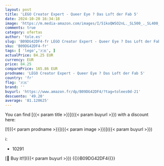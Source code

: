 ```yaml
---
layout: post
title: 'LEGO Creator Expert - Queer Eye ? Das Loft der Fab 5'
date: 2024-10-20 16:34:18
image: 'https://m.media-amazon.com/images/I/51koQWSO2nL._SL500_._SL400_.jpg'
comments: true
category: ofertas
author: 'tole.es'
slug: 'B09DG42DF4-fr LEGO Creator Expert - Queer Eye ? Das Loft der Fab 5'
sku: 'B09DG42DF4-fr'
tags: [ 'lego','🇫🇷', ]
actualPrice: 84.25 EUR
currency: EUR
price: 84.25
comparePrice: 165.86 EUR
prodname: 'LEGO Creator Expert - Queer Eye ? Das Loft der Fab 5'
country: 'fr'
flag: '🇫🇷'
brand: ''
buyurl: 'https://www.amazon.fr/dp/B09DG42DF4/?tag=tolees0d-21'
descuento: '49.20'
average: '81.120625'
---
```


You can find [{{< param title >}}]({{< param buyurl >}}) with a discount here:

[![{{< param prodname >}}]({{< param image >}})]({{< param buyurl >}})

ℹ️:

- 10291

[🛒 Buy it!!]({{< param buyurl >}})
{{<world>}}B09DG42DF4{{</world>}}
